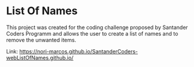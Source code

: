 # List Of Names
This project was created for the coding challenge proposed by Santander Coders Programm and allows the user to create a list of names and to remove the unwanted items.

Link:
https://nori-marcos.github.io/SantanderCoders-webListOfNames.github.io/
